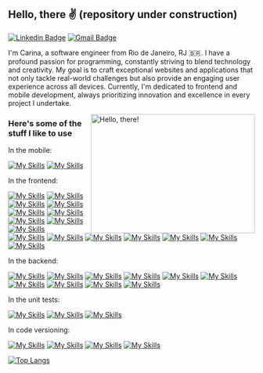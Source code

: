 ## Hello, there ✌ (repository under construction)

[![Linkedin Badge](https://img.shields.io/badge/-LinkedIn-6633cc?style=flat-square&logo=Linkedin&logoColor=white&link=https://www.linkedin.com/in/carinavbritto/)](https://www.linkedin.com/in/carinavbritto/)
[![Gmail Badge](https://img.shields.io/badge/-carinavbritto@gmail.com-6633cc?style=flat-square&logo=Gmail&logoColor=white&link=mailto:carinavbritto@gmail.com)](mailto:carinavbritto@gmail.com)

I'm Carina, a software engineer from Rio de Janeiro, RJ 🇧🇷. I have a profound passion for programming, constantly striving to blend technology and creativity. My goal is to craft exceptional websites and applications that not only tackle real-world challenges but also provide an engaging user experience across all devices. Currently, I'm dedicated to frontend and mobile development, always prioritizing innovation and excellence in every project I undertake.


<a href="#">
<img src="https://media1.tenor.com/images/a7bd6b94430c1e66148d580209e377c5/tenor.gif?itemid=5043108" title="hello" width="335" height="243" align="right" alt="Hello, there!">
</a>


### Here's some of the stuff I like to use

In the mobile:

[![My Skills](https://skillicons.dev/icons?i=react)](https://reactnative.dev/)
[![My Skills](https://skillicons.dev/icons?i=kotlin)](https://kotlinlang.org/)


In the frontend:

[![My Skills](https://skillicons.dev/icons?i=next)](https://nextjs.org/)
[![My Skills](https://skillicons.dev/icons?i=vite)](https://vitejs.dev/)
[![My Skills](https://skillicons.dev/icons?i=react)](https://react.dev/)
[![My Skills](https://skillicons.dev/icons?i=redux)](https://redux.js.org/)
[![My Skills](https://skillicons.dev/icons?i=angular)](https://angular.dev/)
[![My Skills](https://skillicons.dev/icons?i=vue)](https://vuejs.org/)
[![My Skills](https://skillicons.dev/icons?i=nuxt)](https://nuxt.com/)
[![My Skills](https://skillicons.dev/icons?i=js)](https://www.javascript.com/)
[![My Skills](https://skillicons.dev/icons?i=ts)](https://www.typescriptlang.org/)<br/>
[![My Skills](https://skillicons.dev/icons?i=sass)](https://sass-lang.com/)
[![My Skills](https://skillicons.dev/icons?i=bootstrap)](https://getbootstrap.com/)
[![My Skills](https://skillicons.dev/icons?i=tailwind)](https://tailwindcss.com/)
[![My Skills](https://skillicons.dev/icons?i=styledcomponents)](https://styled-components.com/)
[![My Skills](https://skillicons.dev/icons?i=materialui)](https://mui.com/material-ui/)
[![My Skills](https://skillicons.dev/icons?i=html)](https://developer.mozilla.org/en-US/docs/Web/HTML)
[![My Skills](https://skillicons.dev/icons?i=css)](https://developer.mozilla.org/en-US/docs/Web/CSS)


In the backend:

[![My Skills](https://skillicons.dev/icons?i=nodejs)](https://nodejs.org/en)
[![My Skills](https://skillicons.dev/icons?i=express)](https://expressjs.com/)
[![My Skills](https://skillicons.dev/icons?i=sequelize)](https://sequelize.org/)
[![My Skills](https://skillicons.dev/icons?i=py)](https://www.python.org/)
[![My Skills](https://skillicons.dev/icons?i=go)](https://go.dev/)
[![My Skills](https://skillicons.dev/icons?i=graphql)](https://graphql.org/)
[![My Skills](https://skillicons.dev/icons?i=docker)](https://www.docker.com/)
[![My Skills](https://skillicons.dev/icons?i=mongodb)](https://www.mongodb.com/)
[![My Skills](https://skillicons.dev/icons?i=postgresql)](https://www.postgresql.org/)
[![My Skills](https://skillicons.dev/icons?i=mysql)](https://www.mysql.com/)


In the unit tests:

[![My Skills](https://skillicons.dev/icons?i=jest)](https://jestjs.io/)
[![My Skills](https://skillicons.dev/icons?i=react)](https://testing-library.com/docs/react-testing-library/intro/)
[![My Skills](https://skillicons.dev/icons?i=vite)](https://vitest.dev/)

In code versioning:

[![My Skills](https://skillicons.dev/icons?i=git)](https://git-scm.com/)
[![My Skills](https://skillicons.dev/icons?i=github)](https://github.com/)
[![My Skills](https://skillicons.dev/icons?i=gitlab)](https://gitlab.com/)
[![My Skills](https://skillicons.dev/icons?i=azure)](https://azure.microsoft.com/)


[![Top Langs](https://github-readme-stats.vercel.app/api/top-langs/?username=carinavbritto&layout=donut)](https://github.com/anuraghazra/github-readme-stats)

